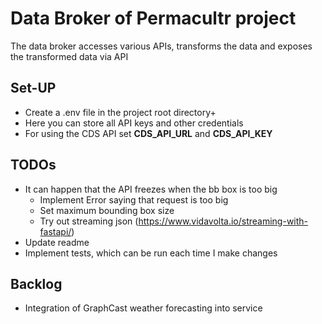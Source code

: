 # Data Broker of Permacultr project

The data broker accesses various APIs, transforms the data and exposes the transformed data via API

## Set-UP

- Create a .env file in the project root directory+
- Here you can store all API keys and other credentials
- For using the CDS API set **CDS_API_URL** and **CDS_API_KEY**

## TODOs

- It can happen that the API freezes when the bb box is too big
  - Implement Error saying that request is too big
  - Set maximum bounding box size
  - Try out streaming json (https://www.vidavolta.io/streaming-with-fastapi/)
- Update readme
- Implement tests, which can be run each time I make changes

## Backlog

- Integration of GraphCast weather forecasting into service
